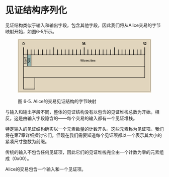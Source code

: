 # 见证结构序列化

见证结构类似于输入和输出字段，包含其他字段，因此我们将从Alice交易的字节映射开始，如图6-5所示。

<figure><img src="../../.gitbook/assets/6.5.png" alt=""><figcaption><p>图 6-5. Alice的交易见证结构的字节映射</p></figcaption></figure>

与输入和输出字段不同，整体的见证结构没有以包含的见证堆栈总数为开始。相反，这是由输入字段隐含的——每个交易的输入都有一个见证堆栈。

特定输入的见证结构确实以一个元素数量的计数开头。这些元素称为见证项。我们将在第7章详细探讨它们，但现在我们需要知道每个见证项都以一个表示其大小的紧凑尺寸整数为前缀。&#x20;

传统的输入不包含任何见证项，因此它们的见证堆栈完全由一个计数为零的元素组成（0x00）。&#x20;

Alice的交易包含一个输入和一个见证项。

 